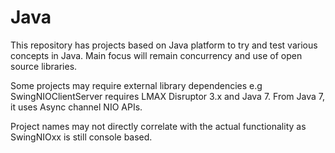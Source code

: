 Java
====

This repository has projects based on Java platform to try and test various concepts in Java. 
Main focus will remain concurrency and use of open source libraries.

Some projects may require external library dependencies e.g SwingNIOClientServer requires LMAX Disruptor 3.x and Java 7. 
From Java 7, it uses Async channel NIO APIs. 

Project names may not directly correlate with the actual functionality as SwingNIOxx is still console based.  